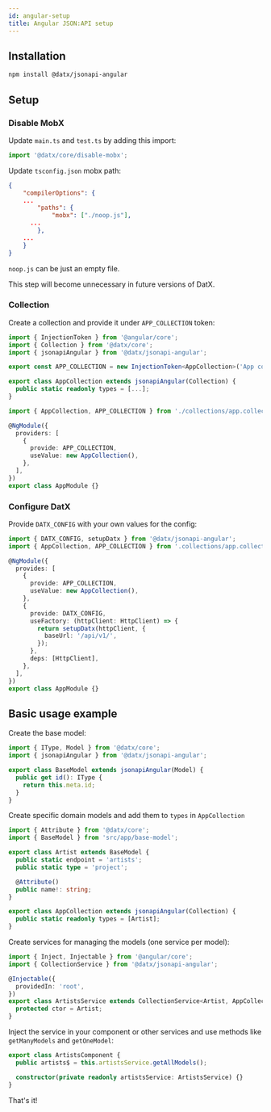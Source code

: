 ```yaml
---
id: angular-setup
title: Angular JSON:API setup
---
```


## Installation

```bash
npm install @datx/jsonapi-angular
```

## Setup

### Disable MobX

Update `main.ts` and `test.ts` by adding this import:

```ts title=src/main.ts | src/test.ts
import '@datx/core/disable-mobx';
```

Update `tsconfig.json` mobx path:

```json title=tsconfig.json
{
	"compilerOptions": {
    ...
		"paths": {
			"mobx": ["./noop.js"],
      ...
		},
    ...
	}
}
```

`noop.js` can be just an empty file.

This step will become unnecessary in future versions of DatX.

### Collection

Create a collection and provide it under `APP_COLLECTION` token:

```ts title=src/app/collections/app.collection
import { InjectionToken } from '@angular/core';
import { Collection } from '@datx/core';
import { jsonapiAngular } from '@datx/jsonapi-angular';

export const APP_COLLECTION = new InjectionToken<AppCollection>('App collection');

export class AppCollection extends jsonapiAngular(Collection) {
  public static readonly types = [...];
}
```

```ts title=src/app/app.module.ts
import { AppCollection, APP_COLLECTION } from './collections/app.collection';

@NgModule({
  providers: [
    {
      provide: APP_COLLECTION,
      useValue: new AppCollection(),
    },
  ],
})
export class AppModule {}
```

### Configure DatX

Provide `DATX_CONFIG` with your own values for the config:

```ts title=src/app/app.module.ts
import { DATX_CONFIG, setupDatx } from '@datx/jsonapi-angular';
import { AppCollection, APP_COLLECTION } from '.collections/app.collection';

@NgModule({
  provides: [
    {
      provide: APP_COLLECTION,
      useValue: new AppCollection(),
    },
    {
      provide: DATX_CONFIG,
      useFactory: (httpClient: HttpClient) => {
        return setupDatx(httpClient, {
          baseUrl: '/api/v1/',
        });
      },
      deps: [HttpClient],
    },
  ],
})
export class AppModule {}
```

## Basic usage example

Create the base model:

```ts
import { IType, Model } from '@datx/core';
import { jsonapiAngular } from '@datx/jsonapi-angular';

export class BaseModel extends jsonapiAngular(Model) {
  public get id(): IType {
    return this.meta.id;
  }
}
```

Create specific domain models and add them to `types` in `AppCollection`

```ts
import { Attribute } from '@datx/core';
import { BaseModel } from 'src/app/base-model';

export class Artist extends BaseModel {
  public static endpoint = 'artists';
  public static type = 'project';

  @Attribute()
  public name!: string;
}
```

```ts
export class AppCollection extends jsonapiAngular(Collection) {
  public static readonly types = [Artist];
}
```

Create services for managing the models (one service per model):

```ts
import { Inject, Injectable } from '@angular/core';
import { CollectionService } from '@datx/jsonapi-angular';

@Injectable({
  providedIn: 'root',
})
export class ArtistsService extends CollectionService<Artist, AppCollection> {
  protected ctor = Artist;
}
```

Inject the service in your component or other services and use methods like `getManyModels` and `getOneModel`:

```ts
export class ArtistsComponent {
  public artists$ = this.artistsService.getAllModels();

  constructor(private readonly artistsService: ArtistsService) {}
}
```

That's it!
